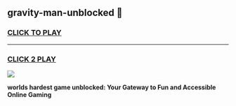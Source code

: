 
## gravity-man-unblocked 👋
<h3>
<a href="https://premium.freeplayer.one?title=gravity-man-unblocked&ref=14F">CLICK TO PLAY</a></h3>
<hr>

<h3>
<a href="https://premium.freeplayer.one?title=gravity-man-unblocked&ref=14F">CLICK 2 PLAY</a>
  
</h3>

<a href="https://premium.freeplayer.one?title=gravity-man-unblocked&ref=12F/"><img src="https://clearcache.store/games.png"></a>


**worlds hardest game unblocked: Your Gateway to Fun and Accessible Online Gaming**
